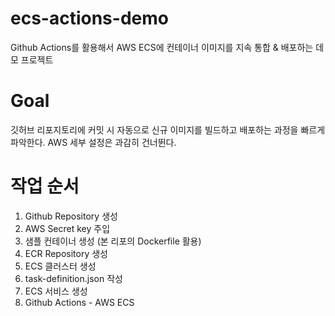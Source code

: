 # ecs-actions-demo
Github Actions를 활용해서 AWS ECS에 컨테이너 이미지를 지속 통합 & 배포하는 데모 프로젝트

# Goal
깃허브 리포지토리에 커밋 시 자동으로 신규 이미지를 빌드하고 배포하는 과정을 빠르게 파악한다. AWS 세부 설정은 과감히 건너뛴다.

# 작업 순서
1. Github Repository 생성
2. AWS Secret key 주입
3. 샘플 컨테이너 생성 (본 리포의 Dockerfile 활용)
4. ECR Repository 생성
5. ECS 클러스터 생성
6. task-definition.json 작성
7. ECS 서비스 생성
8. Github Actions - AWS ECS 
